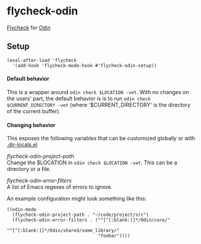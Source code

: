 # flycheck-odin
[Flycheck](https://www.flycheck.org/en/latest/) for [Odin](https://github.com/odin-lang/Odin)

## Setup
```elisp
(eval-after-load 'flycheck
  '(add-hook 'flycheck-mode-hook #'flycheck-odin-setup))
```

#### Default behavior
This is a wrapper around `odin check $LOCATION -vet`. With no changes on the users' part, the default
behavior is is to run `odin check $CURRENT_DIRECTORY -vet` (where '$CURRENT_DIRECTORY' is the directory of the current buffer).


#### Changing behavior
This exposes the following variables that can be customized globally or with [.dir-locals.el](https://www.gnu.org/software/emacs/manual/html_node/emacs/Directory-Variables.html)

*flycheck-odin-project-path*  
Change the $LOCATION in `odin check $LOCATION -vet`. This can be a directory or a file.

*flycheck-odin-error-filters*  
A list of Emacs regexes of errors to ignore.

An example configuration might look something like this:
```
((odin-mode
  (flycheck-odin-project-path . "~/code/project/src")
  (flycheck-odin-error-filters . ("^[^[:blank:]]*/Odin/core/"
                                  "^[^[:blank:]]*/Odin/shared/some_library/"
                                  "foobar"))))

```

